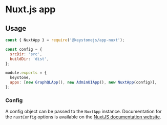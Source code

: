 <!--[meta]
section: api
subSection: apps
title: Nuxt.js app
[meta]-->

# Nuxt.js app

## Usage

```javascript
const { NuxtApp } = require('@keystonejs/app-nuxt');

const config = {
  srcDir: 'src',
  buildDir: 'dist',
};

module.exports = {
  keystone,
  apps: [new GraphQLApp(), new AdminUIApp(), new NuxtApp(config)],
};
```

### Config

A config object can be passed to the `NuxtApp` instance. Documentation for the `nuxtConfig` options is available on the [NuxtJS documentation website](https://nuxtjs.org/guide/configuration).
